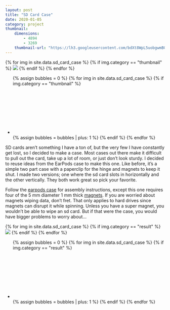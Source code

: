 ```yaml
---
layout: post
title: "SD Card Case"
date: 2020-01-05
category: project
thumbnail: 
    dimensions: 
        - 4894
        - 3269
    thumbnail-url: "https://lh3.googleusercontent.com/bdXt8WpL5uobgwmBGTr5gOMIe-FE0pbvg9wtTLUvtiTHD5QqT1uJfxA4hHgI4urA57fcW0UyGs7SOEcqPHMe4wnraMC2F6nyh1oeZDmf0_Y4ccPz4lTYIPiimMbtIvcXTcHCfn-zXKY=w1920-h1080"
---
```


<main>
    <div>
        <div id="thumbnail" class="slide-gallery">
        {% for img in site.data.sd_card_case %}
            {% if img.category == "thumbnail" %}
                <img class="slides" src="{{img.img-url}}">
            {% endif %}
        {% endfor %}
        <ul class="controls">
            {% assign bubbles = 0 %}
                {% for img in site.data.sd_card_case %}
                    {% if img.category == "thumbnail" %}
                        <li class="slide-bubble highlight hide" onclick="currentSlide({{bubbles}}, '#thumbnail')" onmouseover="currentSlide({{bubbles}}, '#thumbnail')">
                            <svg><circle/></svg> 
                        </li>
                        {% assign bubbles = bubbles | plus: 1 %}
                    {% endif %}
                {% endfor %}
        </ul>
    </div>
    <p>
        SD cards aren’t something I have a ton of, but the very few I have constantly get lost, so I decided to make a case. Most cases out there make it difficult to pull out the card, take up a lot of room, or just don’t look sturdy. I decided to reuse ideas from the EarPods case to make this one. Like before, it’s a simple two part case with a paperclip for the hinge and magnets to keep it shut. I made two versions; one where the sd card slots in horizontally and the other vertically. They both work great so pick your favorite.
    </p>
    <p>
        Follow the <a href="https://souzoumaker.com/blog-1/2020/1/5/earpods-earplug-case" target="_blank">earpods case</a> for assembly instructions, except this one requires four of the 5 mm diameter 1 mm thick <a href="https://amzn.to/39GaCgD" target="_blank">magnets</a>. If you are worried about magnets wiping data, don’t fret. That only applies to hard drives since magnets can disrupt it while spinning. Unless you have a super magnet, you wouldn’t be able to wipe an sd card. But if that were the case, you would have bigger problems to worry about...
    </p>
    <div>
        <div id="result" class="slide-gallery">
        {% for img in site.data.sd_card_case %}
            {% if img.category == "result" %}
                <img class="slides" src="{{img.img-url}}">
            {% endif %}
        {% endfor %}
        <ul class="controls">
            {% assign bubbles = 0 %}
                {% for img in site.data.sd_card_case %}
                    {% if img.category == "result" %}
                        <li class="slide-bubble highlight show" onclick="currentSlide({{bubbles}}, '#result')" onmouseover="currentSlide({{bubbles}}, '#result')">
                            <svg><circle/></svg> 
                        </li>
                        {% assign bubbles = bubbles | plus: 1 %}
                    {% endif %}
                {% endfor %}
        </ul>
    </div>